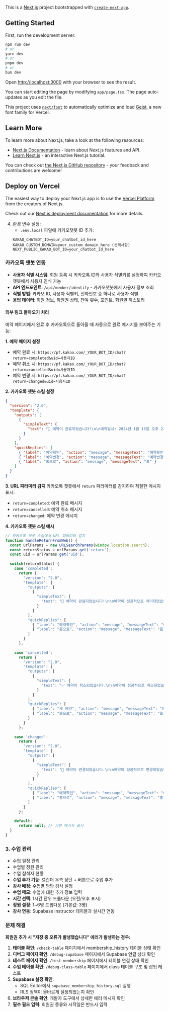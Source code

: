 This is a [Next.js](https://nextjs.org) project bootstrapped with [`create-next-app`](https://nextjs.org/docs/app/api-reference/cli/create-next-app).

## Getting Started

First, run the development server:

```bash
npm run dev
# or
yarn dev
# or
pnpm dev
# or
bun dev
```

Open [http://localhost:3000](http://localhost:3000) with your browser to see the result.

You can start editing the page by modifying `app/page.tsx`. The page auto-updates as you edit the file.

This project uses [`next/font`](https://nextjs.org/docs/app/building-your-application/optimizing/fonts) to automatically optimize and load [Geist](https://vercel.com/font), a new font family for Vercel.

## Learn More

To learn more about Next.js, take a look at the following resources:

- [Next.js Documentation](https://nextjs.org/docs) - learn about Next.js features and API.
- [Learn Next.js](https://nextjs.org/learn) - an interactive Next.js tutorial.

You can check out [the Next.js GitHub repository](https://github.com/vercel/next.js) - your feedback and contributions are welcome!

## Deploy on Vercel

The easiest way to deploy your Next.js app is to use the [Vercel Platform](https://vercel.com/new?utm_medium=default-template&filter=next.js&utm_source=create-next-app&utm_campaign=create-next-app-readme) from the creators of Next.js.

Check out our [Next.js deployment documentation](https://nextjs.org/docs/app/building-your-application/deploying) for more details.

4. 환경 변수 설정:
   - `.env.local` 파일에 카카오챗봇 ID 추가:
   ```
   KAKAO_CHATBOT_ID=your_chatbot_id_here
   KAKAO_CUSTOM_DOMAIN=your_custom_domain_here (선택사항)
   NEXT_PUBLIC_KAKAO_BOT_ID=your_chatbot_id_here
   ```

### 카카오톡 챗봇 연동
- **사용자 식별 시스템**: 회원 등록 시 카카오톡 ID와 사용자 식별키를 설정하여 카카오챗봇에서 사용자 인식 가능
- **API 엔드포인트**: `/api/member/identify` - 카카오챗봇에서 사용자 정보 조회
- **식별 방법**: 카카오 ID, 사용자 식별키, 전화번호 중 하나로 사용자 식별
- **응답 데이터**: 회원 정보, 회원권 상태, 잔여 횟수, 포인트, 회원권 히스토리

#### 외부 링크 돌아오기 처리
예약 페이지에서 완료 후 카카오톡으로 돌아올 때 자동으로 완료 메시지를 보여주는 기능:

**1. 예약 페이지 설정**
- 예약 완료 시: `https://pf.kakao.com/_YOUR_BOT_ID/chat?return=completed&uid=사용자ID`
- 예약 취소 시: `https://pf.kakao.com/_YOUR_BOT_ID/chat?return=cancelled&uid=사용자ID`
- 예약 변경 시: `https://pf.kakao.com/_YOUR_BOT_ID/chat?return=changed&uid=사용자ID`

**2. 카카오톡 챗봇 스킬 설정**
```json
{
  "version": "2.0",
  "template": {
    "outputs": [
      {
        "simpleText": {
          "text": "🎉 예약이 완료되었습니다!\n\n예약일시: 2024년 1월 15일 오후 2시\n예약자: 홍길동\n예약종류: 필라테스 1회권"
        }
      }
    ],
    "quickReplies": [
      { "label": "예약확인", "action": "message", "messageText": "예약확인" },
      { "label": "예약변경", "action": "message", "messageText": "예약변경" },
      { "label": "홈으로", "action": "message", "messageText": "홈" }
    ]
  }
}
```

**3. URL 파라미터 감지**
카카오톡 챗봇에서 `return` 파라미터를 감지하여 적절한 메시지 표시:
- `return=completed`: 예약 완료 메시지
- `return=cancelled`: 예약 취소 메시지  
- `return=changed`: 예약 변경 메시지

**4. 카카오톡 챗봇 스킬 예시**
```javascript
// 카카오톡 챗봇 스킬에서 URL 파라미터 감지
function handleReturnFromWeb() {
  const urlParams = new URLSearchParams(window.location.search);
  const returnStatus = urlParams.get('return');
  const uid = urlParams.get('uid');
  
  switch(returnStatus) {
    case 'completed':
      return {
        "version": "2.0",
        "template": {
          "outputs": [
            {
              "simpleText": {
                "text": "🎉 예약이 완료되었습니다!\n\n예약이 성공적으로 처리되었습니다."
              }
            }
          ],
          "quickReplies": [
            { "label": "예약확인", "action": "message", "messageText": "예약확인" },
            { "label": "홈으로", "action": "message", "messageText": "홈" }
          ]
        }
      };
      
    case 'cancelled':
      return {
        "version": "2.0",
        "template": {
          "outputs": [
            {
              "simpleText": {
                "text": "✅ 예약이 취소되었습니다.\n\n예약이 성공적으로 취소되었습니다."
              }
            }
          ],
          "quickReplies": [
            { "label": "새 예약", "action": "message", "messageText": "예약하기" },
            { "label": "홈으로", "action": "message", "messageText": "홈" }
          ]
        }
      };
      
    case 'changed':
      return {
        "version": "2.0",
        "template": {
          "outputs": [
            {
              "simpleText": {
                "text": "🔄 예약이 변경되었습니다.\n\n예약이 성공적으로 변경되었습니다."
              }
            }
          ],
          "quickReplies": [
            { "label": "예약확인", "action": "message", "messageText": "예약확인" },
            { "label": "홈으로", "action": "message", "messageText": "홈" }
          ]
        }
      };
      
    default:
      return null; // 기본 메시지 표시
  }
}
```

### 3. 수업 관리
- 수업 일정 관리
- 수업별 정원 관리
- 수업 참석자 현황
- **수업 추가 기능**: 캘린더 우측 상단 + 버튼으로 수업 추가
- **강사 배정**: 수업별 담당 강사 설정
- **수업 메모**: 수업에 대한 추가 정보 입력
- **시간 선택**: 1시간 단위 드롭다운 (오전/오후 표시)
- **정원 설정**: 1~6명 드롭다운 (기본값: 3명)
- **강사 연동**: Supabase instructor 테이블과 실시간 연동

### 문제 해결
**회원권 추가 시 "저장 중 오류가 발생했습니다" 에러가 발생하는 경우:**

1. **테이블 확인**: `/check-table` 페이지에서 membership_history 테이블 상태 확인
2. **디버그 페이지 확인**: `/debug-supabase` 페이지에서 Supabase 연결 상태 확인
3. **테스트 페이지 확인**: `/test-membership` 페이지에서 테이블 연결 상태 확인
4. **수업 테이블 확인**: `/debug-class-table` 페이지에서 class 테이블 구조 및 삽입 테스트
5. **Supabase 설정 확인**:
   - SQL Editor에서 `supabase_membership_history.sql` 실행
   - RLS 정책이 올바르게 설정되었는지 확인
6. **브라우저 콘솔 확인**: 개발자 도구에서 상세한 에러 메시지 확인
7. **필수 필드 입력**: 회원권 종류와 시작일은 반드시 입력
